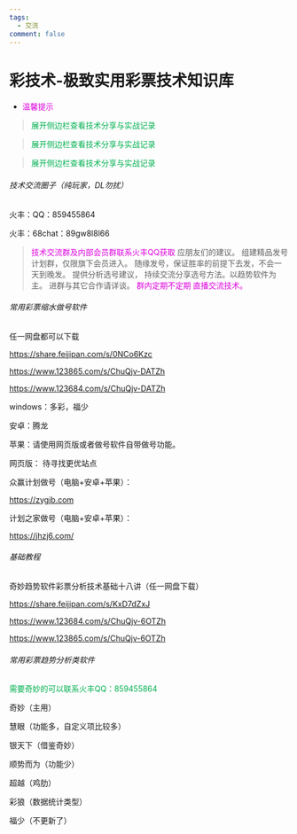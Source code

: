 ```yaml
---
tags:
  - 交流
comment: false
---
```

# 彩技术-极致实用彩票技术知识库


*   <font color="#dd00dd">温馨提示</font>
> <font color="#00b050">展开侧边栏查看技术分享与实战记录</font>


><font color="#00b050">展开侧边栏查看技术分享与实战记录</font>


><font color="#00b050">展开侧边栏查看技术分享与实战记录</font>

###### 技术交流圈子（纯玩家，DL勿扰）
  
  火丰：QQ：859455864
  
  火丰：68chat：89gw8l8l66

><font color="#dd00dd">技术交流群及内部会员群联系火丰QQ获取</font>
应朋友们的建议。
组建精品发号计划群，仅限旗下会员进入。
随缘发号，保证胜率的前提下去发，不会一天到晚发。
提供分析选号建议，
持续交流分享选号方法。以趋势软件为主。
进群与其它合作请详谈。
><font color="#dd00dd">群内定期不定期  直播交流技术。</font>

###### 常用彩票缩水做号软件

任一网盘都可以下载

https://share.feijipan.com/s/0NCo6Kzc

https://www.123865.com/s/ChuQjv-DATZh

https://www.123684.com/s/ChuQjv-DATZh

windows：多彩，福少

安卓：腾龙

苹果：请使用网页版或者做号软件自带做号功能。

网页版： 待寻找更优站点

众赢计划做号（电脑+安卓+苹果）：

https://zygjb.com

计划之家做号（电脑+安卓+苹果）：

https://jhzj6.com/

###### 基础教程
奇妙趋势软件彩票分析技术基础十八讲（任一网盘下载）

https://share.feijipan.com/s/KxD7dZxJ

https://www.123684.com/s/ChuQjv-6OTZh

https://www.123865.com/s/ChuQjv-6OTZh

###### 常用彩票趋势分析类软件

<font color="#00b050">需要奇妙的可以联系火丰QQ：859455864</font>

奇妙（主用）

慧眼（功能多，自定义项比较多）

银天下（借鉴奇妙）

顺势而为（功能少）

超越（鸡肋）

彩狼（数据统计类型）

福少（不更新了）

